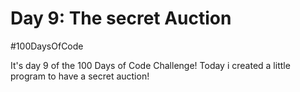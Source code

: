 # Day 9: The secret Auction
#100DaysOfCode

It's day 9 of the 100 Days of Code Challenge! Today i created a little program to have a secret auction!